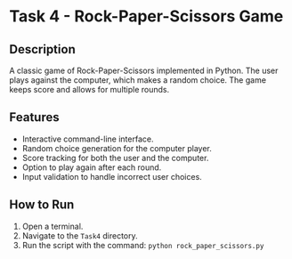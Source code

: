 # Task 4 - Rock-Paper-Scissors Game

## Description
A classic game of Rock-Paper-Scissors implemented in Python. The user plays against the computer, which makes a random choice. The game keeps score and allows for multiple rounds.

## Features
- Interactive command-line interface.
- Random choice generation for the computer player.
- Score tracking for both the user and the computer.
- Option to play again after each round.
- Input validation to handle incorrect user choices.

## How to Run
1. Open a terminal.
2. Navigate to the `Task4` directory.
3. Run the script with the command: `python rock_paper_scissors.py`